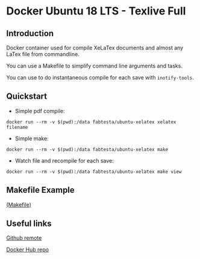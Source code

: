 Docker Ubuntu 18 LTS - Texlive Full
==============
## Introduction 

Docker container used for compile XeLaTex documents and almost any LaTex file from commandline.

You can use a Makefile to simplify command line arguments and tasks.

You can use to do instantaneous compile for each save with `inotify-tools`.

## Quickstart

* Simple pdf compile:
```
docker run --rm -v $(pwd):/data fabtesta/ubuntu-xelatex xelatex filename
```

* Simple make:

```
docker run --rm -v $(pwd):/data fabtesta/ubuntu-xelatex make
```

* Watch file and recompile for each save:

```
docker run --rm -v $(pwd):/data fabtesta/ubuntu-xelatex make view
```

## Makefile Example
[(Makefile)](https://github.com/fabtesta/ubuntu-xelatex/blob/1.0.0/Makefile)

## Useful links

[Github remote](https://github.com/fabtesta/ubuntu-xelatex)

[Docker Hub repo](https://hub.docker.com/r/fabtesta/ubuntu-xelatex)